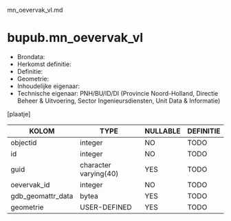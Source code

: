 mn_oevervak_vl.md

# bupub.mn_oevervak_vl


* Brondata: 
* Herkomst definitie: 
* Definitie: 
* Geometrie: 
* Inhoudelijke eigenaar: 
* Technische eigenaar: PNH/BU/ID/DI (Provincie Noord-Holland, Directie Beheer & Uitvoering, Sector Ingenieursdiensten, Unit Data & Informatie)

[plaatje]


|KOLOM                            |TYPE                       |NULLABLE|DEFINITIE|
|------                           |----                       |-----   |-----    |
|objectid                         |integer                    |NO      |TODO|
|id                               |integer                    |NO      |TODO|
|guid                             |character varying(40)      |YES     |TODO|
|oevervak_id                      |integer                    |NO      |TODO|
|gdb_geomattr_data                |bytea                      |YES     |TODO|
|geometrie                        |USER-DEFINED               |YES     |TODO|
